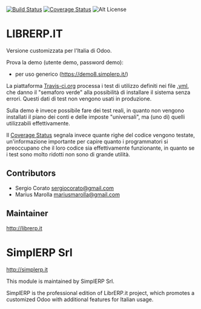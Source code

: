 [![Build Status](https://travis-ci.org/LibrERP/librerp.svg?branch=8.0)](https://travis-ci.org/LibrERP/librerp)
[![Coverage Status](https://coveralls.io/repos/LibrERP/librerp/badge.svg?branch=8.0&service=github)](https://coveralls.io/github/LibrERP/librerp?branch=8.0)
![Alt License](https://img.shields.io/badge/licence-AGPL--3-blue.svg) 


LIBRERP.IT
====================================

Versione customizzata per l'Italia di Odoo.

Prova la demo (utente demo, password demo):
- per uso generico (https://demo8.simplerp.it/)


La piattaforma [Travis-ci.org](https://travis-ci.org) processa i test di utilizzo definiti nei file [.yml](https://en.wikipedia.org/wiki/YAML), che danno il "semaforo verde" alla possibilità di installare il sistema senza errori. Questi dati di test non vengono usati in produzione.

Sulla demo è invece possibile fare dei test reali, in quanto non vengono installati il piano dei conti e delle imposte "universali", ma (uno di) quelli utilizzabili effettivamente.

Il [Coverage Status](https://coveralls.io) segnala invece quante righe del codice vengono testate, un'informazione importante per capire quanto i programmatori si preoccupano che il loro codice sia effettivamente funzionante, in quanto se i test sono molto ridotti non sono di grande utilità.


Contributors
------------

* Sergio Corato <sergiocorato@gmail.com>
* Marius Marolla <mariusmarolla@gmail.com>

Maintainer
----------

http://librerp.it 

SimplERP Srl
=======================

http://simplerp.it

This module is maintained by SimplERP Srl.

SimplERP is the professional edition of LibrERP.it project, which promotes a customized Odoo with additional features for Italian usage.
